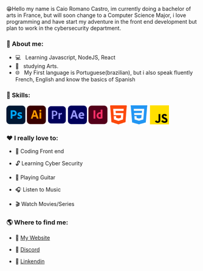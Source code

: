 😁Hello my name is Caio Romano Castro, im currently doing a bachelor of arts in France, but will soon change to a Computer Science Major, i love programming and have start my adventure in the front end development but plan to work in the cybersecurity department.

<h3> 📕 About me:</h3>

- 💻 &nbsp; Learning Javascript, NodeJS, React
- 🎨 &nbsp; studying Arts.
- 🌐 &nbsp; My First language is Portuguese(brazilian), but i also speak fluently French, English and know the basics of Spanish

<h3> 🔧 Skills:</h3>

   <img src="/img/ps.png" alt="PS from Freepik" style="width: 50px;"/> <img src="/img/ai.png" alt="AI from Freepik" style="width: 50px;"/>
   <img src="/img/pr.png" alt="PR from Freepik" style="width: 50px;"/> <img src="/img/ae.png" alt="AE from Freepik" style="width: 50px;"/>
   <img src="/img/id.png" alt="ID from Freepik" style="width: 50px;"/> <img src="/img/html.png" alt="HTML from Freepik" style="width: 50px;"/>
   <img src="/img/css.png" alt="CSS from Pixel perfect" style="width: 50px;"/> <img src="/img/js.png" alt="JS from Freepik" style="width: 50px;"/>

 <h3> ❤️ I really love to: </h3>

- 📂 Coding Front end

- 🔓 Learning Cyber Security

- 🎸 Playing Guitar

- 🎧 Listen to Music

- 🎬 Watch Movies/Series

<h3> 🌎 Where to find me:</h3>

- 🔗 <a href="#">My Website</a>

- 🔗 <a href="https://discord.com/users/218303368756592642">Discord</a>

- 🔗 <a href="https://www.linkedin.com/in/caio-romano-castro-5b3499240/">Linkendin</a>
